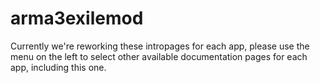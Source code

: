 # arma3exilemod

Currently we're reworking these intropages for each app, please use the menu on the left to select other available documentation pages for each app, including this one.
